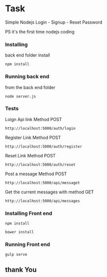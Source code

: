 # Task

Simple Nodejs Login - Signup - Reset Password

PS it's the first time nodejs coding

### Installing

back end folder install

```
npm install
```

### Running back end

from the back end folder

```
node server.js
```

### Tests

Loign Api link Method POST

```
http://localhost:5000/auth/login
```

Register Link Method POST

```
http://localhost:5000/auth/register
```

Reset Link Method POST

```
http://localhost:5000/auth/reset
```

Post a message Method POST

```
http://localhost:5000/api/messaget
```

Get the current messages with method GET

```
http://localhost:5000/api/messages
```

### Installing Front end

```
npm install
```

```
bower install
```

### Running Front end

```
gulp serve
```

## thank You


